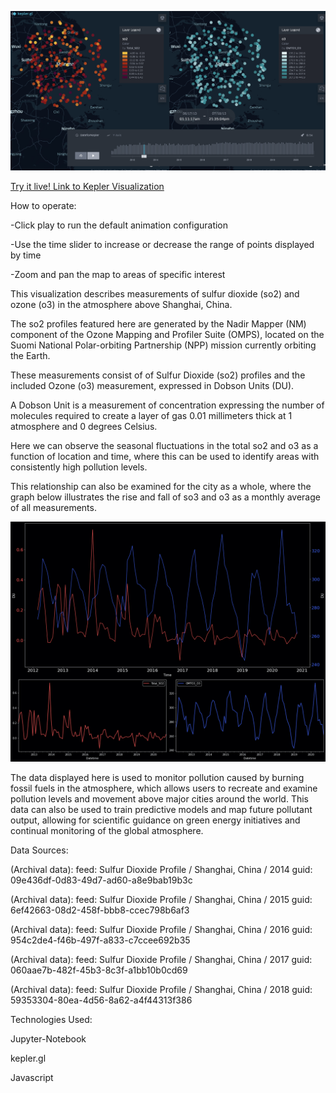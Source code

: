 ![](https://github.com/thenick775/terbine_visualizations/blob/master/suomi_so2_o3_vis/graphics/demo.png)

[Try it live! Link to Kepler Visualization](https://raw.githack.com/thenick775/terbine_visualizations/master/suomi_so2_o3_vis/src/kepler.gl.html)

How to operate:

-Click play to run the default animation configuration

-Use the time slider to increase or decrease the range of points displayed by time

-Zoom and pan the map to areas of specific interest

This visualization describes measurements of sulfur dioxide (so2) and ozone (o3) in the atmosphere above Shanghai, China.

The so2 profiles featured here are generated by the Nadir Mapper (NM) component of the Ozone Mapping and Profiler Suite (OMPS),
located on the Suomi National Polar-orbiting Partnership (NPP) mission currently orbiting the Earth.

These measurements consist of of Sulfur Dioxide (so2) profiles and the included Ozone (o3) measurement, expressed in Dobson Units (DU).

A Dobson Unit is a measurement of concentration expressing the number of molecules required to create a layer of gas 0.01 millimeters
thick at 1 atmosphere and 0 degrees Celsius.

Here we can observe the seasonal fluctuations in the total so2 and o3 as a function of location and time, where this
can be used to identify areas with consistently high pollution levels.

This relationship can also be examined for the city as a whole, where the graph below illustrates the rise and fall of so3 and o3 as
a monthly average of all measurements.

![](https://github.com/thenick775/terbine_visualizations/blob/suomi_setup/suomi_so2_o3_vis/graphics/fullplot.jpg)

The data displayed here is used to monitor pollution caused by burning fossil fuels in the atmosphere, which allows users to recreate and examine pollution levels and movement above major cities around the world. This data can also be used to train predictive models and map future pollutant output, allowing for scientific guidance on green energy initiatives and continual monitoring of the global atmosphere.

Data Sources:

(Archival data): feed: Sulfur Dioxide Profile / Shanghai, China / 2014 guid: 09e436df-0d83-49d7-ad60-a8e9bab19b3c

(Archival data): feed: Sulfur Dioxide Profile / Shanghai, China / 2015 guid: 6ef42663-08d2-458f-bbb8-ccec798b6af3

(Archival data): feed: Sulfur Dioxide Profile / Shanghai, China / 2016 guid: 954c2de4-f46b-497f-a833-c7ccee692b35

(Archival data): feed: Sulfur Dioxide Profile / Shanghai, China / 2017 guid: 060aae7b-482f-45b3-8c3f-a1bb10b0cd69

(Archival data): feed: Sulfur Dioxide Profile / Shanghai, China / 2018 guid: 59353304-80ea-4d56-8a62-a4f44313f386

Technologies Used:

Jupyter-Notebook

kepler.gl

Javascript

